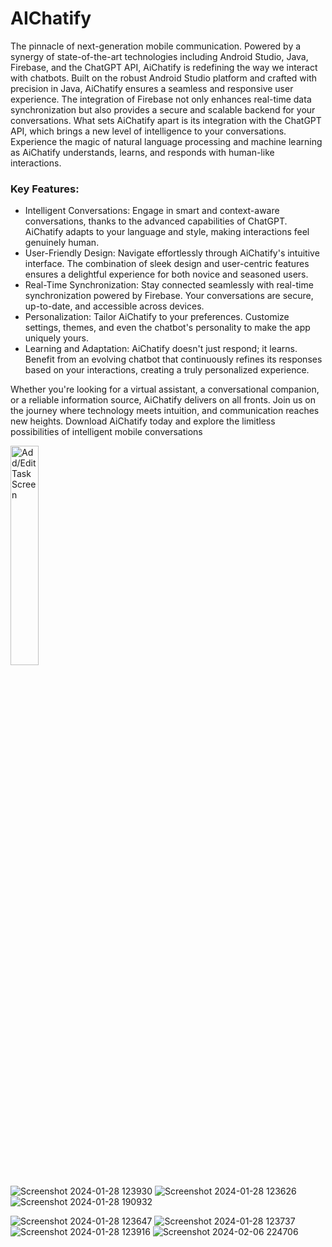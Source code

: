 # AIChatify
The pinnacle of next-generation mobile communication. Powered by a synergy of state-of-the-art technologies including Android Studio, Java, Firebase, and the ChatGPT API, AiChatify is redefining the way we interact with chatbots.
Built on the robust Android Studio platform and crafted with precision in Java, AiChatify ensures a seamless and responsive user experience. The integration of Firebase not only enhances real-time data synchronization but also provides a secure and scalable backend for your conversations.
What sets AiChatify apart is its integration with the ChatGPT API, which brings a new level of intelligence to your conversations. Experience the magic of natural language processing and machine learning as AiChatify understands, learns, and responds with human-like interactions.

<h3>Key Features:</h3>

<ul>
  <li>Intelligent Conversations: Engage in smart and context-aware conversations, thanks to the advanced capabilities of ChatGPT. AiChatify adapts to your language and style, making interactions feel genuinely human.</li>
  <li>User-Friendly Design: Navigate effortlessly through AiChatify's intuitive interface. The combination of sleek design and user-centric features ensures a delightful experience for both novice and seasoned users.</li>
  <li>Real-Time Synchronization: Stay connected seamlessly with real-time synchronization powered by Firebase. Your conversations are secure, up-to-date, and accessible across devices.</li>
  <li>Personalization: Tailor AiChatify to your preferences. Customize settings, themes, and even the chatbot's personality to make the app uniquely yours.</li>
  <li>Learning and Adaptation: AiChatify doesn't just respond; it learns. Benefit from an evolving chatbot that continuously refines its responses based on your interactions, creating a truly personalized experience.</li>
</ul>

Whether you're looking for a virtual assistant, a conversational companion, or a reliable information source, AiChatify delivers on all fronts. Join us on the journey where technology meets intuition, and communication reaches new heights. Download AiChatify today and explore the limitless possibilities of intelligent mobile conversations

 <img src="https://github.com/pasindu-2002/AIChatify-Mobile-Application/assets/87941322/4cab1d5e-a65b-4ac6-b954-f1ea7d485768" alt="Add/Edit Task Screen" style="width:30%; height:30%;">

![Screenshot 2024-01-28 123930](https://github.com/pasindu-2002/AIChatify-Mobile-Application/assets/87941322/4cab1d5e-a65b-4ac6-b954-f1ea7d485768)
![Screenshot 2024-01-28 123626](https://github.com/pasindu-2002/AIChatify-Mobile-Application/assets/87941322/680ba671-e77b-4af4-a4eb-7c9cf14a6e15)
![Screenshot 2024-01-28 190932](https://github.com/pasindu-2002/AIChatify-Mobile-Application/assets/87941322/2ace7d2b-37cc-4bb2-b296-2745d84cc2e8)

![Screenshot 2024-01-28 123647](https://github.com/pasindu-2002/AIChatify-Mobile-Application/assets/87941322/67def16e-2f3d-48a7-8b77-efe0b1a4408c)
![Screenshot 2024-01-28 123737](https://github.com/pasindu-2002/AIChatify-Mobile-Application/assets/87941322/3d9bade5-fc8b-4a80-b2b2-65dfe6b5e5e0)
![Screenshot 2024-01-28 123916](https://github.com/pasindu-2002/AIChatify-Mobile-Application/assets/87941322/a7cb5047-fc55-49a6-aebe-9cf6627559bd)
![Screenshot 2024-02-06 224706](https://github.com/pasindu-2002/AIChatify-Mobile-Application/assets/87941322/d59d5e19-854e-4688-8efd-d3f03740d7b1)


